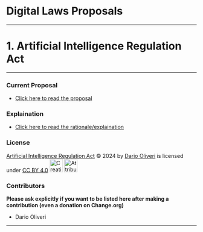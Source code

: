 # Digital Laws Proposals

__________

# 1. Artificial Intelligence Regulation Act

__________

### Current Proposal

- [Click here to read the proposal](https://github.com/Darelbi/Digital-Laws-Proposal/tree/main/Artificial%20Intelligence%20Regulation%20Act/AI%20Act)
	
### Explaination

- [Click here to read the rationale/explaination](https://github.com/Darelbi/Digital-Laws-Proposal/tree/main/Artificial%20Intelligence%20Regulation%20Act)
	
### License

[Artificial Intelligence Regulation Act](https://github.com/Darelbi/Digital-Laws-Proposal) © 2024 by [Dario Oliveri](https://github.com/Darelbi) 
is licensed under [CC BY 4.0](https://creativecommons.org/licenses/by/4.0/?ref=chooser-v1) <img src="https://mirrors.creativecommons.org/presskit/icons/cc.svg?ref=chooser-v1" alt="Creative Commons" width="35" height="35"> <img src="https://mirrors.creativecommons.org/presskit/icons/by.svg?ref=chooser-v1" alt="Attribution" width="35" height="35">

### Contributors

**Please ask explicitly if you want to be listed here after making a contribution (even a donation on Change.org)**

- Dario Oliveri

__________ 